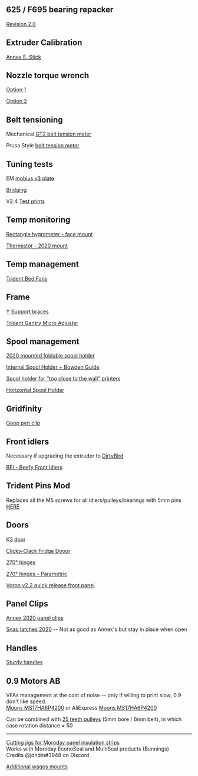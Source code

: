 ## 625 / F695 bearing repacker 

[Revision 2.0](https://github.com/Annex-Engineering/Misc_Designs/tree/master/Bearing_Repacker/Release_2)

## Extruder Calibration 

[Annex E. Stick](https://github.com/Annex-Engineering/Misc_Designs/tree/master/Extruder_Calibration_Stick)

## Nozzle torque wrench

[Option 1](https://www.thingiverse.com/thing:4738816)

[Option 2](https://www.thingiverse.com/thing:4332963)

## Belt tensioning

Mechanical [GT2 belt tension meter](https://github.com/Diyshift/3D-Printer/tree/main/GT2%20Belt%20Tension%20Meter)

Prusa Style [belt tension meter](https://github.com/VoronDesign/VoronUsers/tree/master/printer_mods/Kruppes/Tension_Meter)

## Tuning tests

EM [mobius v3 plate](/stl-3mf/mobius_v3-front_drive_plate.stl)

[Bridging](https://www.thingiverse.com/thing:476845)

V2.4 [Test prints](https://github.com/VoronDesign/Voron-2/tree/Voron2.4/STLs/Test_Prints)

## Temp monitoring

[Rectangle hygrometer - face mount](https://github.com/VoronDesign/VoronUsers/tree/master/legacy_printers/printer_mods/Danowar/Humidity_Sensor_Bracket)

[Thermistor - 2020 mount](https://mods.vorondesign.com/detail/dfRX88k7wwS6tpYlvyCEw)

## Temp management

[Trident Bed Fans](https://github.com/VoronDesign/VoronUsers/tree/master/printer_mods/CannedBass/Trident_Bed_Fans)

## Frame

[Y Support braces](/stl-3mf/Trident_Y_support.3mf)

[Trident Gantry Micro Adjuster](https://github.com/Diyshift/3D-Printer/tree/main/Trident%20Gantry%20Micro%20Adjuster)

## Spool management

[2020 mounted foldable spool holder](https://www.printables.com/model/341479-voron-24-trident-switchwire-foldable-spool-holder/)

[Internal Spool Holder + Bowden Guide](https://www.teamfdm.com/files/file/619-trident-simple-internal-spool-holder-bowden-guide-60degrees-curved/)

[Spool holder for "too close to the wall" printers](https://mods.vorondesign.com/detail/VjlccbeeOuH5iax4AFHA)

[Horizontal Spool Holder](https://mods.vorondesign.com/detail/x2umK6ZcG6l2c5EEM2LQjQ)

## Gridfinity

[Goop pen clip](https://github.com/MakerBogans/BoganParts/tree/main/killcode/GoopPenClip)

## Front idlers

Necessary if upgrading the extruder to [DirtyBird](https://github.com/MakerBogans/dirtybird/)

[BFI - Beefy Front Idlers](https://github.com/clee/VoronBFI)

## Trident Pins Mod

Replaces all the M5 screws for all idlers/pulleys/bearings with 5mm pins [HERE](https://mods.vorondesign.com/detail/C8XJJ0fBGfBFKQZctjKeA)

## Doors

[K3 door](https://github.com/Annex-Engineering/Annex-Engineering_User_Mods/tree/main/Printers/Redoubt/BeunHaas34-Annex_Door)

[Clicky-Clack Fridge Dooor](https://github.com/tanaes/whopping_Voron_mods/tree/main/clickyclacky_door)

[270° hinges](https://github.com/VoronDesign/VoronUsers/tree/master/printer_mods/chrisrgonzales/270_degree_hinge)

[270° hinges - Parametric](https://github.com/LoganFraser/VoronMods/tree/main/ParametricRemovable270Hinges)

[Voron v2.2 quick release front panel](https://github.com/VoronDesign/Voron-2/tree/Voron2.2/STLs/VORON2.2/Panel_Mounting/Front_Panel_Quick_Release/Handles)

## Panel Clips
 
[Annex 2020 panel clips](https://github.com/Annex-Engineering/Annex-Engineering_User_Mods/tree/main/Printers/All_Printers/annex_dev-Panel_2020_Clips_and_Hinges)

[Snap latches 2020](https://github.com/VoronDesign/VoronUsers/tree/master/printer_mods/richardjm/snap-latch-2020)  -- Not as good as Annex's but stay in place when open

## Handles

[Sturdy handles](https://github.com/VoronDesign/VoronUsers/tree/master/printer_mods/jeoje/Sturdy_Handles)

## 0.9 Motors AB

VFAs management at the cost of noise -- only if willing to print slow, 0.9 don't like speed.  
[Moons MS17HA6P4200](https://www.moonsindustries.com/p/nema-17-high-precision-hybrid-stepper-motors/ms17ha6p4200-000004611110015926) or AliExpress [Moons MS17HA6P4200](https://www.aliexpress.com/item/4000378651911.html)

Can be combined with [25 teeth pulleys](https://www.aliexpress.com/item/32994584651.html) (5mm bore / 6mm belt), in which case rotation distance = 50


---

[Cutting jigs for Moroday panel insulation strips](/stl-3mf/Moroday%20cutting%20jigs/)  
Works with Moroday EconoSeal and MultiSeal products (Bunnings)  
Credits @jdndm#3948 on Discord

[Additional wagos mounts](https://github.com/LoganFraser/VoronMods/tree/main/WagoMounts)

